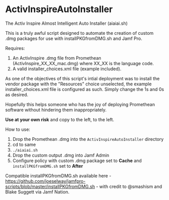 # ActivInspireAutoInstaller

The Activ Inspire Almost Intelligent Auto Installer (aiaiai.sh)

This is a truly awful script designed to automate the creation of custom .dmg packages for use with installPKGfromDMG.sh and Jamf Pro.

Requires:

1.  An ActivInspire .dmg file from Promethean (ActivInspire_XX_XX_mac.dmg) where XX_XX is the language code.
2.  A valid installer_choices.xml file (example included).

As one of the objectives of this script's intial deployment was to install the vendor package with the "Resources" choice unselected, the example installer_choices.xml file is configured as such. Simply change the 1s and 0s as desired.

Hopefully this helps someone who has the joy of deploying Promethean software without hindering them inappropriately.

**Use at your own risk** and copy to the left, to the left.

How to use:

1. Drop the Promethean .dmg into the `ActivInspireAutoInstaller` directory
2. cd to same
3. `./aiaiai.sh`
4. Drop the custom output .dmg into Jamf Admin
5. Configure policy with custom .dmg package set to **Cache** and `installPKGfromDMG.sh` set to **After**

Compatible installPKGfromDMG.sh available here - https://github.com/joeselway/jamfpro-scripts/blob/master/installPKGfromDMG.sh - with credit to @smashism and Blake Suggett via Jamf Nation.
